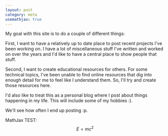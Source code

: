 ```yaml
---
layout: post
category: meta
usemathjax: true
---
```



My goal with this site is to do a couple of different things:

First, I want to have a relatively up to date place to post recent projects I've been working on.
I have a lot of miscellaneous stuff I've written and worked on over the years and I'd like to have a central 
place to show people that stuff.

Second, I want to create educational resources for others. For some technical topics, I've been unable to find
online resources that dig into enough detail for me to feel like I understand them.
So, I'll try and create those resources here.

I'd also like to treat this as a personal blog where I post about things happening in my life.
This will include some of my hobbies :).

We'll see how often I end up posting :p.

MathJax TEST: $$E=mc^2$$

